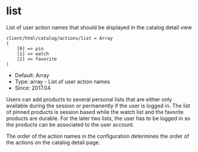 
# list

List of user action names that should be displayed in the catalog detail view

```
client/html/catalog/actions/list = Array
(
    [0] => pin
    [1] => watch
    [2] => favorite
)
```

* Default: Array
* Type: array - List of user action names
* Since: 2017.04

Users can add products to several personal lists that are either only
available during the session or permanently if the user is logged in. The list
of pinned products is session based while the watch list and the favorite
products are durable. For the later two lists, the user has to be logged in
so the products can be associated to the user account.

The order of the action names in the configuration determines the order of
the actions on the catalog detail page.
